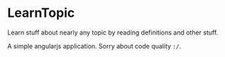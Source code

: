 # LearnTopic
Learn stuff about nearly any topic by reading definitions and other stuff.

A simple angularjs application. Sorry about code quality `:/`.
